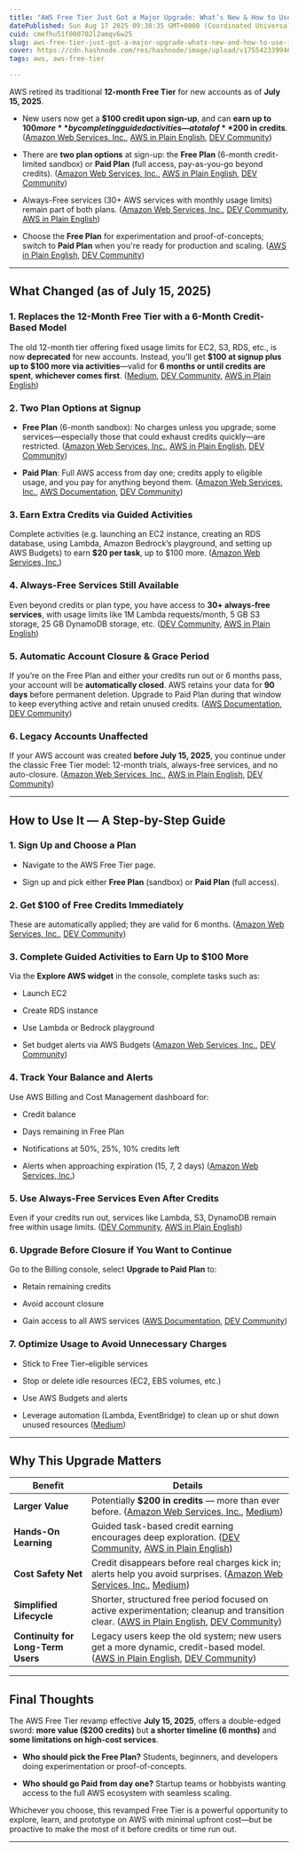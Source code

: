 ```yaml
---
title: "AWS Free Tier Just Got a Major Upgrade: What’s New & How to Use It (July 2025)"
datePublished: Sun Aug 17 2025 09:38:35 GMT+0000 (Coordinated Universal Time)
cuid: cmefhu51f000702l2amqv6w25
slug: aws-free-tier-just-got-a-major-upgrade-whats-new-and-how-to-use-it-july-2025
cover: https://cdn.hashnode.com/res/hashnode/image/upload/v1755423399468/70491b52-3beb-4b84-bd64-affacaa96ecf.jpeg
tags: aws, aws-free-tier

---
```


AWS retired its traditional **12-month Free Tier** for new accounts as of **July 15, 2025**.

* New users now get a **$100 credit upon sign-up**, and can **earn up to $100 more** by completing guided activities—a total of **$200 in credits**. ([Amazon Web Services, Inc.](https://aws.amazon.com/blogs/aws/aws-free-tier-update-new-customers-can-get-started-and-explore-aws-with-up-to-200-in-credits/?utm_source=chatgpt.com), [AWS in Plain English](https://aws.plainenglish.io/aws-revamps-free-tier-what-new-accounts-need-to-know-in-2025-9c9c63548fc3?utm_source=chatgpt.com), [DEV Community](https://dev.to/cloud_man/new-aws-free-tier-updates-after-july-15-2025-what-you-need-to-know-3m36?utm_source=chatgpt.com))
    
* There are **two plan options** at sign-up: the **Free Plan** (6-month credit-limited sandbox) or **Paid Plan** (full access, pay-as-you-go beyond credits). ([Amazon Web Services, Inc.](https://aws.amazon.com/blogs/aws/aws-free-tier-update-new-customers-can-get-started-and-explore-aws-with-up-to-200-in-credits/?utm_source=chatgpt.com), [AWS in Plain English](https://aws.plainenglish.io/aws-revamps-free-tier-what-new-accounts-need-to-know-in-2025-9c9c63548fc3?utm_source=chatgpt.com), [DEV Community](https://dev.to/aws-builders/whats-new-in-aws-free-tier-2025-2ba5?utm_source=chatgpt.com))
    
* Always-Free services (30+ AWS services with monthly usage limits) remain part of both plans. ([Amazon Web Services, Inc.](https://aws.amazon.com/blogs/aws/aws-free-tier-update-new-customers-can-get-started-and-explore-aws-with-up-to-200-in-credits/?utm_source=chatgpt.com), [DEV Community](https://dev.to/cloud_man/new-aws-free-tier-updates-after-july-15-2025-what-you-need-to-know-3m36?utm_source=chatgpt.com), [AWS in Plain English](https://aws.plainenglish.io/aws-revamps-free-tier-what-new-accounts-need-to-know-in-2025-9c9c63548fc3?utm_source=chatgpt.com))
    
* Choose the **Free Plan** for experimentation and proof-of-concepts; switch to **Paid Plan** when you're ready for production and scaling. ([AWS in Plain English](https://aws.plainenglish.io/aws-revamps-free-tier-what-new-accounts-need-to-know-in-2025-9c9c63548fc3?utm_source=chatgpt.com), [DEV Community](https://dev.to/aws-builders/whats-new-in-aws-free-tier-2025-2ba5?utm_source=chatgpt.com))
    

---

## What Changed (as of July 15, 2025)

### 1\. Replaces the 12-Month Free Tier with a 6-Month Credit-Based Model

The old 12-month tier offering fixed usage limits for EC2, S3, RDS, etc., is now **deprecated** for new accounts. Instead, you'll get **$100 at signup plus up to $100 more via activities**—valid for **6 months or until credits are spent**, **whichever comes first**. ([Medium](https://medium.com/%40kiran_c/big-news-aws-free-tier-just-got-a-major-overhaul-in-july-2025-63e143d82381?utm_source=chatgpt.com), [DEV Community](https://dev.to/cloud_man/new-aws-free-tier-updates-after-july-15-2025-what-you-need-to-know-3m36?utm_source=chatgpt.com), [AWS in Plain English](https://aws.plainenglish.io/aws-revamps-free-tier-what-new-accounts-need-to-know-in-2025-9c9c63548fc3?utm_source=chatgpt.com))

### 2\. Two Plan Options at Signup

* **Free Plan** (6-month sandbox): No charges unless you upgrade; some services—especially those that could exhaust credits quickly—are restricted. ([Amazon Web Services, Inc.](https://aws.amazon.com/blogs/aws/aws-free-tier-update-new-customers-can-get-started-and-explore-aws-with-up-to-200-in-credits/?utm_source=chatgpt.com), [AWS in Plain English](https://aws.plainenglish.io/aws-revamps-free-tier-what-new-accounts-need-to-know-in-2025-9c9c63548fc3?utm_source=chatgpt.com), [DEV Community](https://dev.to/aws-builders/whats-new-in-aws-free-tier-2025-2ba5?utm_source=chatgpt.com))
    
* **Paid Plan**: Full AWS access from day one; credits apply to eligible usage, and you pay for anything beyond them. ([Amazon Web Services, Inc.](https://aws.amazon.com/blogs/aws/aws-free-tier-update-new-customers-can-get-started-and-explore-aws-with-up-to-200-in-credits/?utm_source=chatgpt.com), [AWS Documentation](https://docs.aws.amazon.com/awsaccountbilling/latest/aboutv2/free-tier-plans.html?utm_source=chatgpt.com), [DEV Community](https://dev.to/aws-builders/whats-new-in-aws-free-tier-2025-2ba5?utm_source=chatgpt.com))
    

### 3\. Earn Extra Credits via Guided Activities

Complete activities (e.g. launching an EC2 instance, creating an RDS database, using Lambda, Amazon Bedrock’s playground, and setting up AWS Budgets) to earn **$20 per task**, up to $100 more. ([Amazon Web Services, Inc.](https://aws.amazon.com/blogs/aws/aws-free-tier-update-new-customers-can-get-started-and-explore-aws-with-up-to-200-in-credits/?utm_source=chatgpt.com))

### 4\. Always-Free Services Still Available

Even beyond credits or plan type, you have access to **30+ always-free services**, with usage limits like 1M Lambda requests/month, 5 GB S3 storage, 25 GB DynamoDB storage, etc. ([DEV Community](https://dev.to/cloud_man/new-aws-free-tier-updates-after-july-15-2025-what-you-need-to-know-3m36?utm_source=chatgpt.com), [AWS in Plain English](https://aws.plainenglish.io/aws-revamps-free-tier-what-new-accounts-need-to-know-in-2025-9c9c63548fc3?utm_source=chatgpt.com))

### 5\. Automatic Account Closure & Grace Period

If you’re on the Free Plan and either your credits run out or 6 months pass, your account will be **automatically closed**. AWS retains your data for **90 days** before permanent deletion. Upgrade to Paid Plan during that window to keep everything active and retain unused credits. ([AWS Documentation](https://docs.aws.amazon.com/awsaccountbilling/latest/aboutv2/free-tier-plans.html?utm_source=chatgpt.com), [DEV Community](https://dev.to/aws-builders/whats-new-in-aws-free-tier-2025-2ba5?utm_source=chatgpt.com))

### 6\. Legacy Accounts Unaffected

If your AWS account was created **before July 15, 2025**, you continue under the classic Free Tier model: 12-month trials, always-free services, and no auto-closure. ([Amazon Web Services, Inc.](https://aws.amazon.com/blogs/aws/aws-free-tier-update-new-customers-can-get-started-and-explore-aws-with-up-to-200-in-credits/?utm_source=chatgpt.com), [AWS in Plain English](https://aws.plainenglish.io/aws-revamps-free-tier-what-new-accounts-need-to-know-in-2025-9c9c63548fc3?utm_source=chatgpt.com), [DEV Community](https://dev.to/aws-builders/whats-new-in-aws-free-tier-2025-2ba5?utm_source=chatgpt.com))

---

## How to Use It — A Step-by-Step Guide

### 1\. Sign Up and Choose a Plan

* Navigate to the AWS Free Tier page.
    
* Sign up and pick either **Free Plan** (sandbox) or **Paid Plan** (full access).
    

### 2\. Get $100 of Free Credits Immediately

These are automatically applied; they are valid for 6 months. ([Amazon Web Services, Inc.](https://aws.amazon.com/free/?utm_source=chatgpt.com), [DEV Community](https://dev.to/aws-builders/whats-new-in-aws-free-tier-2025-2ba5?utm_source=chatgpt.com))

### 3\. Complete Guided Activities to Earn Up to $100 More

Via the **Explore AWS widget** in the console, complete tasks such as:

* Launch EC2
    
* Create RDS instance
    
* Use Lambda or Bedrock playground
    
* Set budget alerts via AWS Budgets ([Amazon Web Services, Inc.](https://aws.amazon.com/blogs/aws/aws-free-tier-update-new-customers-can-get-started-and-explore-aws-with-up-to-200-in-credits/?utm_source=chatgpt.com), [DEV Community](https://dev.to/cloud_man/new-aws-free-tier-updates-after-july-15-2025-what-you-need-to-know-3m36?utm_source=chatgpt.com))
    

### 4\. Track Your Balance and Alerts

Use AWS Billing and Cost Management dashboard for:

* Credit balance
    
* Days remaining in Free Plan
    
* Notifications at 50%, 25%, 10% credits left
    
* Alerts when approaching expiration (15, 7, 2 days) ([Amazon Web Services, Inc.](https://aws.amazon.com/blogs/aws/aws-free-tier-update-new-customers-can-get-started-and-explore-aws-with-up-to-200-in-credits/?utm_source=chatgpt.com))
    

### 5\. Use Always-Free Services Even After Credits

Even if your credits run out, services like Lambda, S3, DynamoDB remain free within usage limits. ([DEV Community](https://dev.to/cloud_man/new-aws-free-tier-updates-after-july-15-2025-what-you-need-to-know-3m36?utm_source=chatgpt.com), [AWS in Plain English](https://aws.plainenglish.io/aws-revamps-free-tier-what-new-accounts-need-to-know-in-2025-9c9c63548fc3?utm_source=chatgpt.com))

### 6\. Upgrade Before Closure if You Want to Continue

Go to the Billing console, select **Upgrade to Paid Plan** to:

* Retain remaining credits
    
* Avoid account closure
    
* Gain access to all AWS services ([AWS Documentation](https://docs.aws.amazon.com/awsaccountbilling/latest/aboutv2/free-tier-plans.html?utm_source=chatgpt.com), [DEV Community](https://dev.to/aws-builders/whats-new-in-aws-free-tier-2025-2ba5?utm_source=chatgpt.com))
    

### 7\. Optimize Usage to Avoid Unnecessary Charges

* Stick to Free Tier–eligible services
    
* Stop or delete idle resources (EC2, EBS volumes, etc.)
    
* Use AWS Budgets and alerts
    
* Leverage automation (Lambda, EventBridge) to clean up or shut down unused resources ([Medium](https://medium.com/%40shraddharao_/best-practices-for-using-aws-free-tier-without-unexpected-charges-f55da0c337cd?utm_source=chatgpt.com))
    

---

## Why This Upgrade Matters

| Benefit | Details |
| --- | --- |
| **Larger Value** | Potentially **$200 in credits** — more than ever before. ([Amazon Web Services, Inc.](https://aws.amazon.com/blogs/aws/aws-free-tier-update-new-customers-can-get-started-and-explore-aws-with-up-to-200-in-credits/?utm_source=chatgpt.com), [Medium](https://medium.com/%40kiran_c/big-news-aws-free-tier-just-got-a-major-overhaul-in-july-2025-63e143d82381?utm_source=chatgpt.com)) |
| **Hands-On Learning** | Guided task-based credit earning encourages deep exploration. ([DEV Community](https://dev.to/cloud_man/new-aws-free-tier-updates-after-july-15-2025-what-you-need-to-know-3m36?utm_source=chatgpt.com), [AWS in Plain English](https://aws.plainenglish.io/aws-revamps-free-tier-what-new-accounts-need-to-know-in-2025-9c9c63548fc3?utm_source=chatgpt.com)) |
| **Cost Safety Net** | Credit disappears before real charges kick in; alerts help you avoid surprises. ([Amazon Web Services, Inc.](https://aws.amazon.com/blogs/aws/aws-free-tier-update-new-customers-can-get-started-and-explore-aws-with-up-to-200-in-credits/?utm_source=chatgpt.com), [Medium](https://medium.com/%40shraddharao_/best-practices-for-using-aws-free-tier-without-unexpected-charges-f55da0c337cd?utm_source=chatgpt.com)) |
| **Simplified Lifecycle** | Shorter, structured free period focused on active experimentation; cleanup and transition clear. ([AWS in Plain English](https://aws.plainenglish.io/aws-revamps-free-tier-what-new-accounts-need-to-know-in-2025-9c9c63548fc3?utm_source=chatgpt.com), [DEV Community](https://dev.to/aws-builders/whats-new-in-aws-free-tier-2025-2ba5?utm_source=chatgpt.com)) |
| **Continuity for Long-Term Users** | Legacy users keep the old system; new users get a more dynamic, credit-based model. ([AWS in Plain English](https://aws.plainenglish.io/aws-revamps-free-tier-what-new-accounts-need-to-know-in-2025-9c9c63548fc3?utm_source=chatgpt.com), [DEV Community](https://dev.to/aws-builders/whats-new-in-aws-free-tier-2025-2ba5?utm_source=chatgpt.com)) |

---

## Final Thoughts

The AWS Free Tier revamp effective **July 15, 2025**, offers a double-edged sword: **more value ($200 credits)** but **a shorter timeline (6 months)** and **some limitations on high-cost services**.

* **Who should pick the Free Plan?** Students, beginners, and developers doing experimentation or proof-of-concepts.
    
* **Who should go Paid from day one?** Startup teams or hobbyists wanting access to the full AWS ecosystem with seamless scaling.
    

Whichever you choose, this revamped Free Tier is a powerful opportunity to explore, learn, and prototype on AWS with minimal upfront cost—but be proactive to make the most of it before credits or time run out.

---